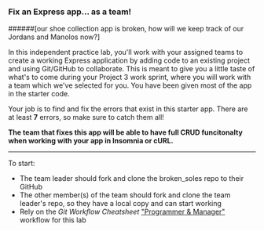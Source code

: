 ### Fix an Express app... as a team!

######[our shoe collection app is broken, how will we keep track of our Jordans and Manolos now?]

In this independent practice lab, you'll work with your assigned teams to create a working Express application by adding code to an existing project and using Git/GitHub to collaborate. This is meant to give you a little taste of what's to come during your Project 3 work sprint, where you will work with a team which we've selected for you. You have been given most of the app in the starter code.

Your job is to find and fix the errors that exist in this starter app. There are at least **7** errors, so make sure to catch them all!


**The team that fixes this app will be able to have full CRUD funcitonalty when working with your app in Insomnia or cURL.**

---

To start:

- The team leader should fork and clone the broken_soles repo to their GitHub
- The other member(s) of the team should fork and clone the team leader's repo, so they have a local copy and can start working
- Rely on the *Git Workflow Cheatsheet* ["Programmer & Manager"](https://github.com/keyanbagheri/broken_soles/blob/master/git_workflow_cheatsheet.md#our-workflows) workflow for this lab
